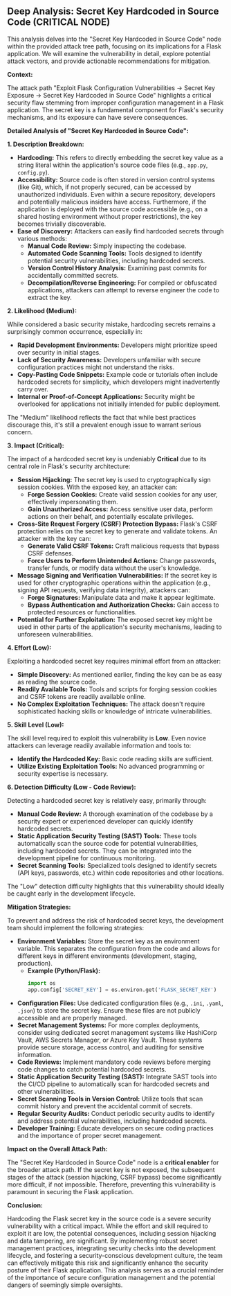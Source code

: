 ## Deep Analysis: Secret Key Hardcoded in Source Code (CRITICAL NODE)

This analysis delves into the "Secret Key Hardcoded in Source Code" node within the provided attack tree path, focusing on its implications for a Flask application. We will examine the vulnerability in detail, explore potential attack vectors, and provide actionable recommendations for mitigation.

**Context:**

The attack path "Exploit Flask Configuration Vulnerabilities -> Secret Key Exposure -> Secret Key Hardcoded in Source Code" highlights a critical security flaw stemming from improper configuration management in a Flask application. The secret key is a fundamental component for Flask's security mechanisms, and its exposure can have severe consequences.

**Detailed Analysis of "Secret Key Hardcoded in Source Code":**

**1. Description Breakdown:**

* **Hardcoding:** This refers to directly embedding the secret key value as a string literal within the application's source code files (e.g., `app.py`, `config.py`).
* **Accessibility:**  Source code is often stored in version control systems (like Git), which, if not properly secured, can be accessed by unauthorized individuals. Even within a secure repository, developers and potentially malicious insiders have access. Furthermore, if the application is deployed with the source code accessible (e.g., on a shared hosting environment without proper restrictions), the key becomes trivially discoverable.
* **Ease of Discovery:**  Attackers can easily find hardcoded secrets through various methods:
    * **Manual Code Review:**  Simply inspecting the codebase.
    * **Automated Code Scanning Tools:**  Tools designed to identify potential security vulnerabilities, including hardcoded secrets.
    * **Version Control History Analysis:**  Examining past commits for accidentally committed secrets.
    * **Decompilation/Reverse Engineering:**  For compiled or obfuscated applications, attackers can attempt to reverse engineer the code to extract the key.

**2. Likelihood (Medium):**

While considered a basic security mistake, hardcoding secrets remains a surprisingly common occurrence, especially in:

* **Rapid Development Environments:**  Developers might prioritize speed over security in initial stages.
* **Lack of Security Awareness:**  Developers unfamiliar with secure configuration practices might not understand the risks.
* **Copy-Pasting Code Snippets:**  Example code or tutorials often include hardcoded secrets for simplicity, which developers might inadvertently carry over.
* **Internal or Proof-of-Concept Applications:**  Security might be overlooked for applications not initially intended for public deployment.

The "Medium" likelihood reflects the fact that while best practices discourage this, it's still a prevalent enough issue to warrant serious concern.

**3. Impact (Critical):**

The impact of a hardcoded secret key is undeniably **Critical** due to its central role in Flask's security architecture:

* **Session Hijacking:** The secret key is used to cryptographically sign session cookies. With the exposed key, an attacker can:
    * **Forge Session Cookies:** Create valid session cookies for any user, effectively impersonating them.
    * **Gain Unauthorized Access:** Access sensitive user data, perform actions on their behalf, and potentially escalate privileges.
* **Cross-Site Request Forgery (CSRF) Protection Bypass:** Flask's CSRF protection relies on the secret key to generate and validate tokens. An attacker with the key can:
    * **Generate Valid CSRF Tokens:**  Craft malicious requests that bypass CSRF defenses.
    * **Force Users to Perform Unintended Actions:**  Change passwords, transfer funds, or modify data without the user's knowledge.
* **Message Signing and Verification Vulnerabilities:** If the secret key is used for other cryptographic operations within the application (e.g., signing API requests, verifying data integrity), attackers can:
    * **Forge Signatures:**  Manipulate data and make it appear legitimate.
    * **Bypass Authentication and Authorization Checks:**  Gain access to protected resources or functionalities.
* **Potential for Further Exploitation:**  The exposed secret key might be used in other parts of the application's security mechanisms, leading to unforeseen vulnerabilities.

**4. Effort (Low):**

Exploiting a hardcoded secret key requires minimal effort from an attacker:

* **Simple Discovery:** As mentioned earlier, finding the key can be as easy as reading the source code.
* **Readily Available Tools:**  Tools and scripts for forging session cookies and CSRF tokens are readily available online.
* **No Complex Exploitation Techniques:**  The attack doesn't require sophisticated hacking skills or knowledge of intricate vulnerabilities.

**5. Skill Level (Low):**

The skill level required to exploit this vulnerability is **Low**. Even novice attackers can leverage readily available information and tools to:

* **Identify the Hardcoded Key:** Basic code reading skills are sufficient.
* **Utilize Existing Exploitation Tools:**  No advanced programming or security expertise is necessary.

**6. Detection Difficulty (Low - Code Review):**

Detecting a hardcoded secret key is relatively easy, primarily through:

* **Manual Code Review:**  A thorough examination of the codebase by a security expert or experienced developer can quickly identify hardcoded secrets.
* **Static Application Security Testing (SAST) Tools:**  These tools automatically scan the source code for potential vulnerabilities, including hardcoded secrets. They can be integrated into the development pipeline for continuous monitoring.
* **Secret Scanning Tools:**  Specialized tools designed to identify secrets (API keys, passwords, etc.) within code repositories and other locations.

The "Low" detection difficulty highlights that this vulnerability should ideally be caught early in the development lifecycle.

**Mitigation Strategies:**

To prevent and address the risk of hardcoded secret keys, the development team should implement the following strategies:

* **Environment Variables:** Store the secret key as an environment variable. This separates the configuration from the code and allows for different keys in different environments (development, staging, production).
    * **Example (Python/Flask):**
        ```python
        import os
        app.config['SECRET_KEY'] = os.environ.get('FLASK_SECRET_KEY')
        ```
* **Configuration Files:** Use dedicated configuration files (e.g., `.ini`, `.yaml`, `.json`) to store the secret key. Ensure these files are not publicly accessible and are properly managed.
* **Secret Management Systems:** For more complex deployments, consider using dedicated secret management systems like HashiCorp Vault, AWS Secrets Manager, or Azure Key Vault. These systems provide secure storage, access control, and auditing for sensitive information.
* **Code Reviews:** Implement mandatory code reviews before merging code changes to catch potential hardcoded secrets.
* **Static Application Security Testing (SAST):** Integrate SAST tools into the CI/CD pipeline to automatically scan for hardcoded secrets and other vulnerabilities.
* **Secret Scanning Tools in Version Control:** Utilize tools that scan commit history and prevent the accidental commit of secrets.
* **Regular Security Audits:** Conduct periodic security audits to identify and address potential vulnerabilities, including hardcoded secrets.
* **Developer Training:** Educate developers on secure coding practices and the importance of proper secret management.

**Impact on the Overall Attack Path:**

The "Secret Key Hardcoded in Source Code" node is a **critical enabler** for the broader attack path. If the secret key is not exposed, the subsequent stages of the attack (session hijacking, CSRF bypass) become significantly more difficult, if not impossible. Therefore, preventing this vulnerability is paramount in securing the Flask application.

**Conclusion:**

Hardcoding the Flask secret key in the source code is a severe security vulnerability with a critical impact. While the effort and skill required to exploit it are low, the potential consequences, including session hijacking and data tampering, are significant. By implementing robust secret management practices, integrating security checks into the development lifecycle, and fostering a security-conscious development culture, the team can effectively mitigate this risk and significantly enhance the security posture of their Flask application. This analysis serves as a crucial reminder of the importance of secure configuration management and the potential dangers of seemingly simple oversights.
